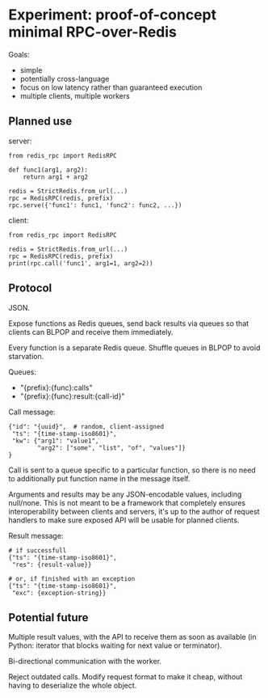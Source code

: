 Experiment: proof-of-concept minimal RPC-over-Redis
===================================================

Goals:

- simple
- potentially cross-language
- focus on low latency rather than guaranteed execution
- multiple clients, multiple workers


Planned use
-----------

server:

    from redis_rpc import RedisRPC

    def func1(arg1, arg2):
        return arg1 + arg2

    redis = StrictRedis.from_url(...)
    rpc = RedisRPC(redis, prefix)
    rpc.serve({'func1': func1, 'func2': func2, ...})


client:

    from redis_rpc import RedisRPC

    redis = StrictRedis.from_url(...)
    rpc = RedisRPC(redis, prefix)
    print(rpc.call('func1', arg1=1, arg2=2))


Protocol
--------

JSON.

Expose functions as Redis queues, send back results via queues so that
clients can BLPOP and receive them immediately.

Every function is a separate Redis queue.  Shuffle queues in BLPOP to
avoid starvation.

Queues:

- "{prefix}:{func}:calls"
- "{prefix}:{func}:result:{call-id}"

Call message:

    {"id": "{uuid}",  # random, client-assigned
     "ts": "{time-stamp-iso8601}",
     "kw": {"arg1": "value1",
            "arg2": ["some", "list", "of", "values"]}
    }

Call is sent to a queue specific to a particular function, so there is
no need to additionally put function name in the message itself.

Arguments and results may be any JSON-encodable values, including
null/none.  This is not meant to be a framework that completely
ensures interoperability between clients and servers, it's up to the
author of request handlers to make sure exposed API will be usable for
planned clients.

Result message:

    # if successfull
    {"ts": "{time-stamp-iso8601}",
     "res": {result-value}}

    # or, if finished with an exception
    {"ts": "{time-stamp-iso8601}",
     "exc": {exception-string}}


Potential future
----------------

Multiple result values, with the API to receive them as soon as
available (in Python: iterator that blocks waiting for next value or
terminator).

Bi-directional communication with the worker.

Reject outdated calls.  Modify request format to make it cheap,
without having to deserialize the whole object.
